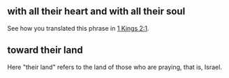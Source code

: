 ## with all their heart and with all their soul ##

See how you translated this phrase in [1 Kings 2:1](../02/01.md).

## toward their land ##

Here "their land" refers to the land of those who are praying, that is, Israel.